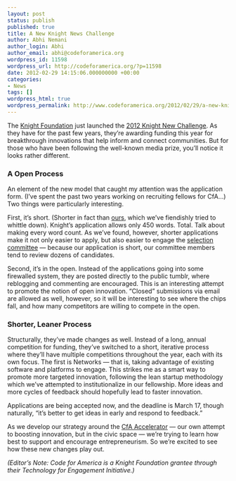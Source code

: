 ```yaml
---
layout: post
status: publish
published: true
title: A New Knight News Challenge
author: Abhi Nemani
author_login: Abhi
author_email: abhi@codeforamerica.org
wordpress_id: 11598
wordpress_url: http://codeforamerica.org/?p=11598
date: 2012-02-29 14:15:06.000000000 +00:00
categories:
- News
tags: []
wordpress_html: true
wordpress_permalink: http://www.codeforamerica.org/2012/02/29/a-new-knight-news-challenge/
---
```


<p>The <a href="http://knightfoundation.org/">Knight Foundation</a> just launched the <a href="http://newschallenge.org/">2012 Knight New Challenge</a>. As they have for the past few years, they’re awarding funding this year for breakthrough innovations that help inform and connect communities. But for those who have been following the well-known media prize, you’ll notice it looks rather different.</p>
<h3>A Open Process</h3>
<p>An element of the new model that caught my attention was the application form. (I’ve spent the past two years working on recruiting fellows for CfA…) Two things were particularly interesting.</p>
<p>First, it’s short. (Shorter in fact than <a href="/apply">ours</a>, which we’ve fiendishly tried to whittle down). Knight’s application allows only 450 words. Total. Talk about making every word count. As we’ve found, however, shorter applications make it not only easier to apply, but also easier to engage the <a href="http://codeforamerica.org/2011/04/13/2012-fellow-selection-committee/">selection committee</a> — because our application is short, our committee members tend to review dozens of candidates.</p>
<p>Second, it’s in the open. Instead of the applications going into some firewalled system, they are posted directly to the public tumblr, where reblogging and commenting are encouraged. This is an interesting attempt to promote the notion of open innovation. “Closed” submissions via email are allowed as well, however, so it will be interesting to see where the chips fall, and how many competitors are willing to compete in the open.</p>
<h3>Shorter, Leaner Process</h3>
<p>Structurally, they’ve made changes as well. Instead of a long, annual competition for funding, they’ve switched to a short, iterative process where they’ll have multiple competitions throughout the year, each with its own focus. The first is Networks — that is, taking advantage of existing software and platforms to engage. This strikes me as a smart way to promote more targeted innovation, following the lean startup methodology which we’ve attempted to institutionalize in our fellowship. More ideas and more cycles of feedback should hopefully lead to faster innovation.</p>
<p>Applications are being accepted now, and the deadline is March 17, though naturally, “it’s better to get ideas in early and respond to feedback.”</p>
<p>As we develop our strategy around the <a href="http://codeforamerica.org/accelerator">CfA Accelerator</a> — our own attempt to boosting innovation, but in the civic space — we’re trying to learn how best to support and encourage entrepreneurism. So we’re excited to see how these new changes play out.</p>
<p><em>(Editor’s Note: Code for America is a Knight Foundation grantee through their Technology for Engagement Initiative.)</em></p>
